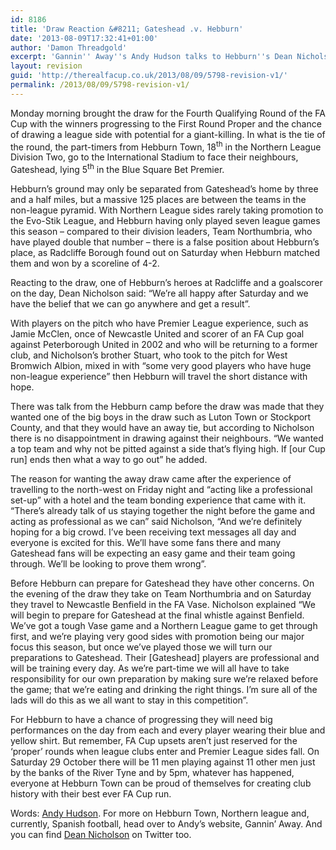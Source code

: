 ```yaml
---
id: 8186
title: 'Draw Reaction &#8211; Gateshead .v. Hebburn'
date: '2013-08-09T17:32:41+01:00'
author: 'Damon Threadgold'
excerpt: 'Gannin'' Away''s Andy Hudson talks to Hebburn''s Dean Nicholson about the FA Cup draw that pitted them against neighbours and Blue Square Bet big boys Gateshead.'
layout: revision
guid: 'http://therealfacup.co.uk/2013/08/09/5798-revision-v1/'
permalink: /2013/08/09/5798-revision-v1/
---
```


<div>Monday morning brought the draw for the Fourth Qualifying Round of the FA Cup with the winners progressing to the First Round Proper and the chance of drawing a league side with potential for a giant-killing. In what is the tie of the round, the part-timers from Hebburn Town, 18<sup>th</sup> in the Northern League Division Two, go to the International Stadium to face their neighbours, Gateshead, lying 5<sup>th</sup> in the Blue Square Bet Premier.

Hebburn’s ground may only be separated from Gateshead’s home by three and a half miles, but a massive 125 places are between the teams in the non-league pyramid. With Northern League sides rarely taking promotion to the Evo-Stik League, and Hebburn having only played seven league games this season – compared to their division leaders, Team Northumbria, who have played double that number – there is a false position about Hebburn’s place, as Radcliffe Borough found out on Saturday when Hebburn matched them and won by a scoreline of 4-2.

Reacting to the draw, one of Hebburn’s heroes at Radcliffe and a goalscorer on the day, Dean Nicholson said: “We’re all happy after Saturday and we have the belief that we can go anywhere and get a result”.

With players on the pitch who have Premier League experience, such as Jamie McClen, once of Newcastle United and scorer of an FA Cup goal against Peterborough United in 2002 and who will be returning to a former club, and Nicholson’s brother Stuart, who took to the pitch for West Bromwich Albion, mixed in with “some very good players who have huge non-league experience” then Hebburn will travel the short distance with hope.

There was talk from the Hebburn camp before the draw was made that they wanted one of the big boys in the draw such as Luton Town or Stockport County, and that they would have an away tie, but according to Nicholson there is no disappointment in drawing against their neighbours. “We wanted a top team and why not be pitted against a side that’s flying high. If \[our Cup run\] ends then what a way to go out” he added.

The reason for wanting the away draw came after the experience of travelling to the north-west on Friday night and “acting like a professional set-up” with a hotel and the team bonding experience that came with it. “There’s already talk of us staying together the night before the game and acting as professional as we can” said Nicholson, “And we’re definitely hoping for a big crowd. I’ve been receiving text messages all day and everyone is excited for this. We’ll have some fans there and many Gateshead fans will be expecting an easy game and their team going through. We’ll be looking to prove them wrong”.

Before Hebburn can prepare for Gateshead they have other concerns. On the evening of the draw they take on Team Northumbria and on Saturday they travel to Newcastle Benfield in the FA Vase. Nicholson explained “We will begin to prepare for Gateshead at the final whistle against Benfield. We’ve got a tough Vase game and a Northern League game to get through first, and we’re playing very good sides with promotion being our major focus this season, but once we’ve played those we will turn our preparations to Gateshead. Their \[Gateshead\] players are professional and will be training every day. As we’re part-time we will all have to take responsibility for our own preparation by making sure we’re relaxed before the game; that we’re eating and drinking the right things. I’m sure all of the lads will do this as we all want to stay in this competition”.

For Hebburn to have a chance of progressing they will need big performances on the day from each and every player wearing their blue and yellow shirt. But remember, FA Cup upsets aren’t just reserved for the ‘proper’ rounds when league clubs enter and Premier League sides fall. On Saturday 29 October there will be 11 men playing against 11 other men just by the banks of the River Tyne and by 5pm, whatever has happened, everyone at Hebburn Town can be proud of themselves for creating club history with their best ever FA Cup run.

Words: [Andy Hudson](http://twitter.com/#!/HuddoHudson). For more on Hebburn Town, Northern league and, currently, Spanish football, head over to Andy’s website, Gannin’ Away. And you can find [Dean Nicholson](http://twitter.com/#%21/deano_nicholson) on Twitter too.

</div>